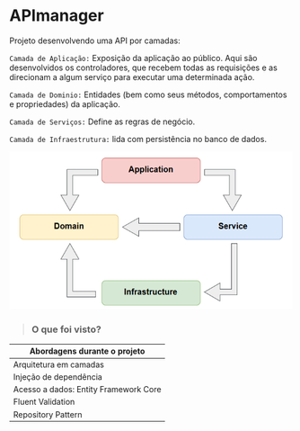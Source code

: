 # APImanager 
Projeto desenvolvendo uma API por camadas:

`Camada de Aplicação:` Exposição da aplicação ao público. Aqui são desenvolvidos os controladores, que recebem todas as requisições e as direcionam a algum serviço para executar uma determinada ação.

`Camada de Dominio:` Entidades (bem como seus métodos, comportamentos e propriedades) da aplicação.

`Camada de Serviços:` Define as regras de negócio.

`Camada de Infraestrutura:` lida com persistência no banco de dados.

![layers](src/img/layers.PNG)

> ### O que foi visto?

| Abordagens durante o projeto |
| ---------------------------- |
| Arquitetura em camadas       |
| Injeção de dependência       |
| Acesso a dados: Entity Framework Core |
| Fluent Validation            |
| Repository Pattern           |

